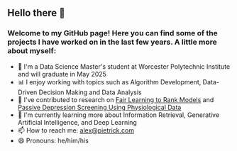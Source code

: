 ## Hello there 👋 
### Welcome to my GitHub page! Here you can find some of the projects I have worked on in the last few years. A little more about myself:

- 🐐 I'm a Data Science Master's student at Worcester Polytechnic Institute and will graduate in May 2025
- 📊 I enjoy working with topics such as Algorithm Development, Data-Driven Decision Making and Data Analysis
- 📑 I've contributed to research on [Fair Learning to Rank Models](https://ieeexplore.ieee.org/document/10002233) and [Passive Depression Screening Using Physiological Data](https://ieeexplore.ieee.org/document/10534952)
- 🌱 I'm currently learning more about Information Retrieval, Generative Artificial Intelligence, and Deep Learning
- 📫 How to reach me: alex@pietrick.com
- 😄 Pronouns: he/him/his



<!---
- 🐐 I'm a Computer Science and Data Science double major at Worcester Polytechnic Institute
- 🔭 I’m currently looking to get involved with research on Therocial Computer Science or Algorithms
- 🌱 I'm currently learning more about Natural Language Processing and Machine Learning
- 📫 How to reach me: ajpietrick@wpi.edu
- 😄 Pronouns: he/him/his

--->

<!--
**apietrick24/apietrick24** is a ✨ _special_ ✨ repository because its `README.md` (this file) appears on your GitHub profile.

Here are some ideas to get you started:

- 🔭 I’m currently working on ...
- 🌱 I’m currently learning ...
- 👯 I’m looking to collaborate on ...
- 🤔 I’m looking for help with ...
- 💬 Ask me about ...
- 📫 How to reach me: ...
- 😄 Pronouns: ...
- ⚡ Fun fact: ...
-->
